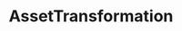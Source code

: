 ---
title: AssetTransformation
description: "GetCandy\\Api\\Core\\Assets\\Models\\AssetTransformation"
---